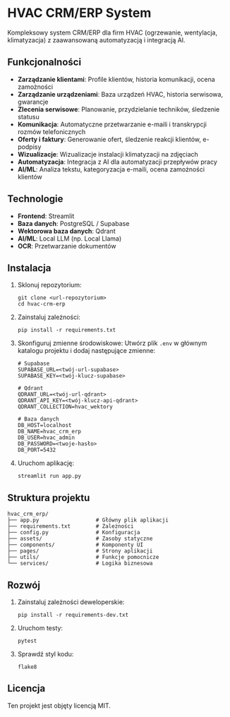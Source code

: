 # HVAC CRM/ERP System

Kompleksowy system CRM/ERP dla firm HVAC (ogrzewanie, wentylacja, klimatyzacja) z zaawansowaną automatyzacją i integracją AI.

## Funkcjonalności

- **Zarządzanie klientami**: Profile klientów, historia komunikacji, ocena zamożności
- **Zarządzanie urządzeniami**: Baza urządzeń HVAC, historia serwisowa, gwarancje
- **Zlecenia serwisowe**: Planowanie, przydzielanie techników, śledzenie statusu
- **Komunikacja**: Automatyczne przetwarzanie e-maili i transkrypcji rozmów telefonicznych
- **Oferty i faktury**: Generowanie ofert, śledzenie reakcji klientów, e-podpisy
- **Wizualizacje**: Wizualizacje instalacji klimatyzacji na zdjęciach
- **Automatyzacja**: Integracja z AI dla automatyzacji przepływów pracy
- **AI/ML**: Analiza tekstu, kategoryzacja e-maili, ocena zamożności klientów

## Technologie

- **Frontend**: Streamlit
- **Baza danych**: PostgreSQL / Supabase
- **Wektorowa baza danych**: Qdrant
- **AI/ML**: Local LLM (np. Local Llama)
- **OCR**: Przetwarzanie dokumentów

## Instalacja

1. Sklonuj repozytorium:
   ```
   git clone <url-repozytorium>
   cd hvac-crm-erp
   ```

2. Zainstaluj zależności:
   ```
   pip install -r requirements.txt
   ```

3. Skonfiguruj zmienne środowiskowe:
   Utwórz plik `.env` w głównym katalogu projektu i dodaj następujące zmienne:
   ```
   # Supabase
   SUPABASE_URL=<twój-url-supabase>
   SUPABASE_KEY=<twój-klucz-supabase>
   
   # Qdrant
   QDRANT_URL=<twój-url-qdrant>
   QDRANT_API_KEY=<twój-klucz-api-qdrant>
   QDRANT_COLLECTION=hvac_wektory
   
   # Baza danych
   DB_HOST=localhost
   DB_NAME=hvac_crm_erp
   DB_USER=hvac_admin
   DB_PASSWORD=<twoje-hasło>
   DB_PORT=5432
   ```

4. Uruchom aplikację:
   ```
   streamlit run app.py
   ```

## Struktura projektu

```
hvac_crm_erp/
├── app.py                  # Główny plik aplikacji
├── requirements.txt        # Zależności
├── config.py               # Konfiguracja
├── assets/                 # Zasoby statyczne
├── components/             # Komponenty UI
├── pages/                  # Strony aplikacji
├── utils/                  # Funkcje pomocnicze
└── services/               # Logika biznesowa
```

## Rozwój

1. Zainstaluj zależności deweloperskie:
   ```
   pip install -r requirements-dev.txt
   ```

2. Uruchom testy:
   ```
   pytest
   ```

3. Sprawdź styl kodu:
   ```
   flake8
   ```

## Licencja

Ten projekt jest objęty licencją MIT.
